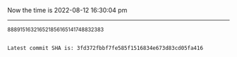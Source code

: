 Now the time is 2022-08-12 16:30:04 pm

---

<small>888915163216521856165141748832383</small>

```txt

Latest commit SHA is: 3fd372fbbf7fe585f1516834e673d83cd05fa416
```
